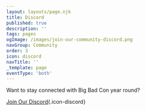 ```yaml
---
layout: layouts/page.njk
title: Discord
published: true
description: ''
tags: pages
ogImage: /images/join-our-community-discord.png
navGroup: Community
order: 3
icon: discord
navTitle: ''
_template: page
eventType: 'both'
---
```


Want to stay connected with Big Bad Con year round?

[Join Our Discord](https://discord.gg/ZzPqYE3){.icon-discord}

<!--**_NOTE:_** _Big Bad Online 2022 will be hosted on a separate Discord that will only be open during the online event. You will need to_ [_Register_](/register) _to receive the invite for it._-->
